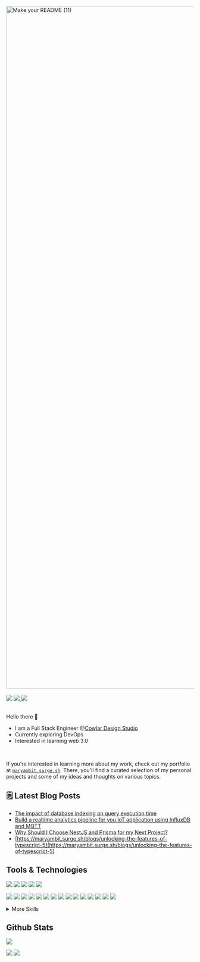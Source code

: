 <!-------------------- Banner ----------------------->
<img width="1834" alt="Make your README (11)" src="https://github.com/Maryam-bit/Maryam-bit/assets/56764144/60b557c4-2443-4984-aebd-e9a197850d06">
<br/><br/>

<!-------------------- Contact Badges ----------------------->
<div>
 <img src="https://komarev.com/ghpvc/?username=your-github-maryam-bit&color=blue" />
 <a href="https://www.linkedin.com/in/maryam-noor-/" target="_blank" rel="noopener noreferrer">
   <img src="https://img.shields.io/badge/LinkedIn-Profile-blue?logo=linkedin&logoColor=white&color=blue" />
 </a>
 <a href="mailto:noormaryam530@gmail.com" target="_blank" rel="noopener noreferrer">
   <img src="https://img.shields.io/badge/Gmail-Address-red?logo=gmail&logoColor=white&color=blue" />
 </a>
</div>
<br/>

<!-------------------- introduction ----------------------->
 Hello there 👋
-  I am a Full Stack Engineer @[Cowlar Design Studio](https://cowlardesignstudio.com/)
-  Currently exploring DevOps
-  Interested in learning web 3.0
<br/>

If you're interested in learning more about my work, check out my portfolio at [`maryambit.surge.sh`](https://maryambit.surge.sh). There, you'll find a curated selection of my personal projects and some of my ideas and thoughts on various topics.

<!-------------------- Blog Post ----------------------->
 ## 🗒️ Latest Blog Posts
 - [The impact of database indexing on query execution time](https://maryambit.surge.sh/blogs/the-impact-of-database-indexing-on-query-execution-time)
 - [Build a realtime analytics pipeline for you IoT application using InfluxDB and MQTT](https://maryambit.surge.sh/blogs/build-a-realtime-analytics-pipeline-for-your-iot-application-using-influx-and-mqtt)
 - [Why Should I Choose NestJS and Prisma for my Next Project?](https://maryambit.surge.sh/blogs/why-should-i-choose-nestjs-and-prisma-for-my-next-project)
 - [https://maryambit.surge.sh/blogs/unlocking-the-features-of-typescript-5](https://maryambit.surge.sh/blogs/unlocking-the-features-of-typescript-5)



##  Tools & Technologies
![](https://img.shields.io/badge/Language-HTML5-informational?style=flat&logo=html5&logoColor=white&color=4AB197)
![](https://img.shields.io/badge/Language-Typescript-informational?style=flat&logo=typescript&logoColor=white&color=4AB197)
![](https://img.shields.io/badge/Language-Javascript-informational?style=flat&logo=javascript&logoColor=white&color=4AB197)
![](https://img.shields.io/badge/Language-C++-informational?style=flat&logo=c%2B%2B&logoColor=white&color=4AB197)
![](https://img.shields.io/badge/Language-Rust-informational?style=flat&logo=rust&logoColor=white&color=4AB197)
<br/>

![](https://img.shields.io/badge/Frontend-Vue_JS-informational?style=flat&logo=vuedotjs&logoColor=white&color=4AB197)
![](https://img.shields.io/badge/Frontend-Vite-informational?style=flat&logo=vite&logoColor=white&color=4AB197)
![](https://img.shields.io/badge/Frontend-Nuxt_JS-informational?style=flat&logo=nuxtdotjs&logoColor=white&color=4AB197)
![](https://img.shields.io/badge/Frontend-React_JS-informational?style=flat&logo=react&logoColor=white&color=4AB197)
![](https://img.shields.io/badge/Frontend-Bootstrap-informational?style=flat&logo=bootstrap&logoColor=white&color=4AB197)
![](https://img.shields.io/badge/Frontend-Bulma-informational?style=flat&logo=bulma&logoColor=white&color=4AB197)
![](https://img.shields.io/badge/Frontend-Chakra_UI-informational?style=flat&logo=chakraui&logoColor=white&color=4AB197)
![](https://img.shields.io/badge/Frontend-Daisy_UI-informational?style=flat&logo=daisyui&logoColor=white&color=4AB197)
![](https://img.shields.io/badge/Frontend-MUI-informational?style=flat&logo=mui&logoColor=white&color=4AB197)
![](https://img.shields.io/badge/Frontend-Quasar-informational?style=flat&logo=quasar&logoColor=white&color=4AB197)
![](https://img.shields.io/badge/Frontend-SASS-informational?style=flat&logo=SASS&logoColor=white&color=4AB197)
![](https://img.shields.io/badge/Frontend-Tailwind_CSS-informational?style=flat&logo=tailwind-css&logoColor=white&color=4AB197)
![](https://img.shields.io/badge/Frontend-Tailwind_CSS-informational?style=flat&logo=tailwind-css&logoColor=white&color=4AB197)
![](https://img.shields.io/badge/Frontend-Rollup_JS-informational?style=flat&logo=rollup.js&logoColor=white&color=4AB197)
![](https://img.shields.io/badge/Frontend-Webpack-informational?style=flat&logo=webpack&logoColor=white&color=4AB197)
<br/>
<details>
<summary>More Skills</summary>
<br>

![](https://img.shields.io/badge/Backend-Express_JS-informational?style=flat&logo=express&logoColor=white&color=4AB197)
![](https://img.shields.io/badge/Backend-NesT_JS-informational?style=flat&logo=nestjs&logoColor=white&color=4AB197)
![](https://img.shields.io/badge/Backend-Node_JS-informational?style=flat&logo=node.js&logoColor=white&color=4AB197)
![](https://img.shields.io/badge/Backend-Swagger-informational?style=flat&logo=swagger&logoColor=white&color=4AB197)
![](https://img.shields.io/badge/Backend-Postman-informational?style=flat&logo=postman&logoColor=white&color=4AB197)
<br/>

![](https://img.shields.io/badge/Database-Firebase-informational?style=flat&logo=Firebase&logoColor=white&color=4AB197)
![](https://img.shields.io/badge/Database-MongoDB-informational?style=flat&logo=mongodb&logoColor=white&color=4AB197)
![](https://img.shields.io/badge/Database-InfluxDB-informational?style=flat&logo=InfluxDB&logoColor=white&color=4AB197)
![](https://img.shields.io/badge/Database-MySQL-informational?style=flat&logo=mysql&logoColor=white&color=4AB197)
![](https://img.shields.io/badge/Database-Postgresql-informational?style=flat&logo=postgresql&logoColor=white&color=4AB197)
![](https://img.shields.io/badge/Database-Prisma-informational?style=flat&logo=Prisma&logoColor=white&color=4AB197)
![](https://img.shields.io/badge/Database-Sequelize-informational?style=flat&logo=Sequelize&logoColor=white&color=4AB197)
<br/>

![](https://img.shields.io/badge/DevOps-Gitlab-informational?style=flat&logo=gitlab&logoColor=white&color=4AB197)
![](https://img.shields.io/badge/DevOps-Github-informational?style=flat&logo=githubactions&logoColor=white&color=4AB197)
![](https://img.shields.io/badge/DevOps-Docker-informational?style=flat&logo=docker&logoColor=white&color=4AB197)
<br/>

![](https://img.shields.io/badge/Deployment-Azure-informational?style=flat&logo=microsoftazure&logoColor=white&color=4AB197)
![](https://img.shields.io/badge/Deployment-Firebase-informational?style=flat&logo=firebase&logoColor=white&color=4AB197)
![](https://img.shields.io/badge/Deployment-Github-informational?style=flat&logo=github&logoColor=white&color=4AB197)
![](https://img.shields.io/badge/Deployment-Herouku-informational?style=flat&logo=heroku&logoColor=white&color=4AB197)
![](https://img.shields.io/badge/Deployment-Vercel-informational?style=flat&logo=vercel&logoColor=white&color=4AB197)
<br/>

![](https://img.shields.io/badge/Testing-Cypress-informational?style=flat&logo=cypress&logoColor=white&color=4AB197)
![](https://img.shields.io/badge/Testing-Jest-informational?style=flat&logo=jest&logoColor=white&color=4AB197)
<br/>

![](https://img.shields.io/badge/Mobile-React_Native-informational?style=flat&logo=react&logoColor=white&color=4AB197)
![](https://img.shields.io/badge/Mobile-Expo-informational?style=flat&logo=expo&logoColor=white&color=4AB197)
<br/>

![](https://img.shields.io/badge/Figma?style=flat&logo=figma&logoColor=white&color=4AB197)
</details>

## Github Stats
<p align="left"><img align="center" src="https://streak-stats.demolab.com/?user=maryam-bit&currStreakNum=2FD3EB&fire=pink&sideLabels=F00&date_format=j/n/Y&theme=gotham" /></p>
<img src="https://github-readme-stats.vercel.app/api?username=maryam-bit&theme=gotham" />
<img src="https://github-readme-stats.vercel.app/api/top-langs/?username=maryam-bit&layout=compact&theme=gotham" />
